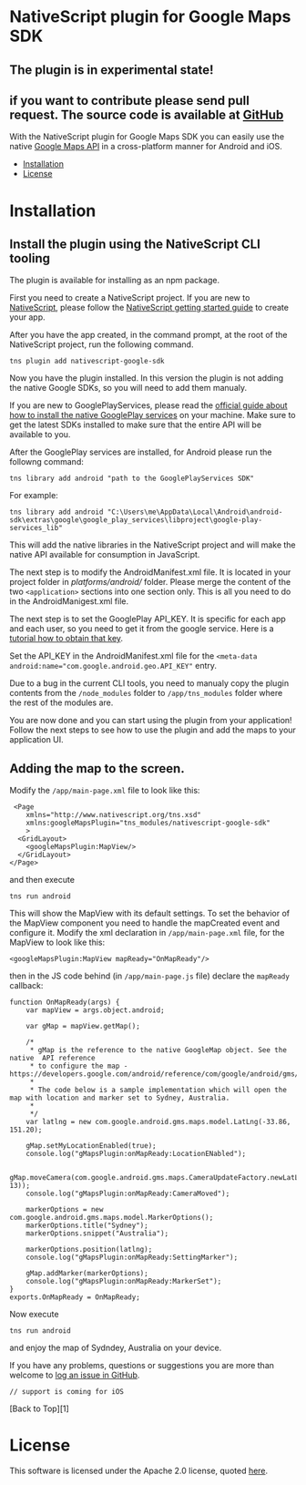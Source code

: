 NativeScript plugin for Google Maps SDK
================

## The plugin is in experimental state!
## if you want to contribute please send pull request. The source code is available at [GitHub](https://github.com/valentinstoychev/NativeScript-GoogleSDK.git)

With the NativeScript plugin for Google Maps SDK you can easily use the native [Google Maps API](https://developers.google.com/maps/) in a cross-platform manner for Android and iOS.

* [Installation](#installation "How to configure and install the plugin")
* [License](#license)

Installation
===

## Install the plugin using the NativeScript CLI tooling

The plugin is available for installing as an npm package.

First you need to create a NativeScript project. If you are new to [NativeScript](http://www.nativescript.org/), please follow the [NativeScript getting started guide](http://docs.nativescript.org/getting-started) to create your app.

After you have the app created, in the command prompt, at the root of the NativeScript project, run the following command.

```
tns plugin add nativescript-google-sdk
```

Now you have the plugin installed. In this version the plugin is not adding the native Google SDKs, so you will need to add them manualy.

If you are new to GooglePlayServices, please read the [official guide about how to install the native GooglePlay services](https://developers.google.com/maps/documentation/android/start) on your machine. Make sure to get the latest SDKs installed to make sure that the entire API will be available to you.

After the GooglePlay services are installed, for Android please run the followng command: 

```
tns library add android "path to the GooglePlayServices SDK"
```
For example:
```
tns library add android "C:\Users\me\AppData\Local\Android\android-sdk\extras\google\google_play_services\libproject\google-play-services_lib"
```

This will add the native libraries in the NativeScript project and will make the native API available for consumption in JavaScript.

The next step is to modify the AndroidManifest.xml file. It is located in your project folder in *platforms/android/* folder. Please merge the content of the two ```<application>``` sections into one section only. This is all you need to do in the AndroidManigest.xml file.

The next step is to set the GooglePlay API_KEY. It is specific for each app and each user, so you need to get it from the google service. Here is a [tutorial how to obtain that key](https://developers.google.com/maps/documentation/android/signup). 

Set the API_KEY in the AndroidManifest.xml file for the ```<meta-data android:name="com.google.android.geo.API_KEY"``` entry.

Due to a bug in the current CLI tools, you need to manualy copy the plugin contents from the ```/node_modules``` folder to ```/app/tns_modules``` folder where the rest of the modules are.
 
You are now done and you can start using the plugin from your application! Follow the next steps to see how to use the plugin and add the maps to your application UI.

##  Adding the map to the screen.

Modify the  ```/app/main-page.xml``` file to look like this:

```
 <Page 
	xmlns="http://www.nativescript.org/tns.xsd"
	xmlns:googleMapsPlugin="tns_modules/nativescript-google-sdk"
	>
  <GridLayout>
    <googleMapsPlugin:MapView/>
  </GridLayout>
</Page>
```

and then execute

```
tns run android 
```

This will show the MapView with its default settings. To set the behavior of the MapView component you need to handle the mapCreated event and configure it. Modify the xml declaration in ```/app/main-page.xml``` file, for the MapView to look like this:
```
<googleMapsPlugin:MapView mapReady="OnMapReady"/>
```
then in the JS code behind (in ```/app/main-page.js``` file) declare the ```mapReady``` callback:
```
function OnMapReady(args) {
	var mapView = args.object.android;

	var gMap = mapView.getMap();

	/*
	 * gMap is the reference to the native GoogleMap object. See the native  API reference 
	 * to configure the map - https://developers.google.com/android/reference/com/google/android/gms/maps/GoogleMap
	 *
	 * The code below is a sample implementation which will open the map with location and marker set to Sydney, Australia.
	 *
	 */
	var latlng = new com.google.android.gms.maps.model.LatLng(-33.86, 151.20);

	gMap.setMyLocationEnabled(true);
	console.log("gMapsPlugin:onMapReady:LocationENabled");

	gMap.moveCamera(com.google.android.gms.maps.CameraUpdateFactory.newLatLngZoom(latlng, 13));
	console.log("gMapsPlugin:onMapReady:CameraMoved");       

	markerOptions = new com.google.android.gms.maps.model.MarkerOptions();
	markerOptions.title("Sydney");
	markerOptions.snippet("Australia");

	markerOptions.position(latlng);
	console.log("gMapsPlugin:onMapReady:SettingMarker");

	gMap.addMarker(markerOptions);
	console.log("gMapsPlugin:onMapReady:MarkerSet");
}
exports.OnMapReady = OnMapReady;

```
Now execute

```
tns run android 
```

and enjoy the map of Sydndey, Australia on your device.

If you have any problems, questions or suggestions you are more than welcome to [log an issue in GitHub](https://github.com/valentinstoychev/NativeScript-GoogleSDK/issues).

```
// support is coming for iOS
```

[Back to Top][1]

License
===

This software is licensed under the Apache 2.0 license, quoted <a href="LICENSE" target="_blank">here</a>.
